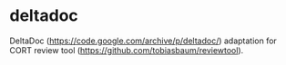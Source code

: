 # deltadoc
DeltaDoc (https://code.google.com/archive/p/deltadoc/) adaptation for CORT review tool (https://github.com/tobiasbaum/reviewtool).
